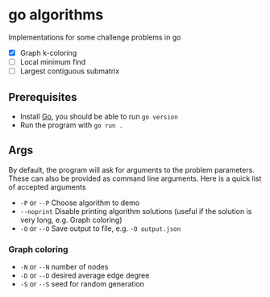 # go algorithms
Implementations for some challenge problems in go

- [X] Graph k-coloring 
- [ ] Local minimum find
- [ ] Largest contiguous submatrix

## Prerequisites
- Install [Go](https://go.dev/), you should be able to run `go version`
- Run the program with `go run .`
## Args

By default, the program will ask for arguments to the problem parameters. These can also be provided as command line arguments. Here is a quick list of accepted arguments
- `-P` or `--P` Choose algorithm to demo
- `--noprint` Disable printing algorithm solutions (useful if the solution is very long, e.g. Graph coloring)
- `-O` or `--O` Save output to file, e.g. `-O output.json`

### Graph coloring
- `-N` or `--N` number of nodes
- `-D` or `--D` desired average edge degree
- `-S` or `--S` seed for random generation
